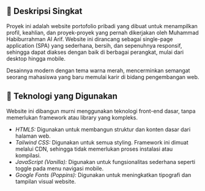 ## 📝 Deskripsi Singkat
Proyek ini adalah website portofolio pribadi yang dibuat untuk menampilkan profil, keahlian, dan proyek-proyek yang pernah dikerjakan oleh Muhammad Habiburrahman Al Arif. Website ini dirancang sebagai single-page application (SPA) yang sederhana, bersih, dan sepenuhnya responsif, sehingga dapat diakses dengan baik di berbagai perangkat, mulai dari desktop hingga mobile.

Desainnya modern dengan tema warna merah, mencerminkan semangat seorang mahasiswa yang baru memulai karir di bidang pengembangan web.

## 🚀 Teknologi yang Digunakan
Website ini dibangun murni menggunakan teknologi front-end dasar, tanpa memerlukan framework atau library yang kompleks.

* *HTML5:* Digunakan untuk membangun struktur dan konten dasar dari halaman web.
* *Tailwind CSS:* Digunakan untuk semua styling. Framework ini dimuat melalui CDN, sehingga tidak memerlukan proses instalasi atau kompilasi.
* *JavaScript (Vanilla):* Digunakan untuk fungsionalitas sederhana seperti toggle pada menu navigasi mobile.
* *Google Fonts (Poppins):* Digunakan untuk meningkatkan tipografi dan tampilan visual website.

